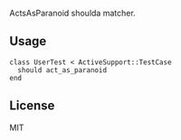 ActsAsParanoid shoulda matcher.

## Usage

```
class UserTest < ActiveSupport::TestCase
  should act_as_paranoid
end
```

## License

MIT
